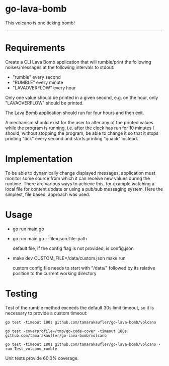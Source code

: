 # go-lava-bomb

This volcano is one ticking bomb!

--------------------------------------------------------

# Requirements

Create a CLI Lava Bomb application that will rumble/print the following noises/messages at the following intervals to stdout:

- "rumble" every second
- "RUMBLE" every minute
- "LAVAOVERFLOW" every hour

Only one value should be printed in a given second, e.g. on the hour, only "LAVAOVERFLOW" should be printed.

The Lava Bomb application should run for four hours and then exit.

A mechanism should exist for the user to alter any of the printed values while the program is running, i.e. after the clock has run for 10 minutes I should, without stopping the program, be able to change it so that it stops printing "tick" every second and starts printing "quack" instead. 

# Implementation

To be able to dynamically change displayed messages, application must monitor some source from which it can receive new values during the runtime. There are various ways to achieve this, for example watching a local file for content update or using a pub/sub messaging system. Here the simplest, file based, approach was used.

# Usage

- go run main.go
- go run main.go --file=json-file-path

    default file, if the config flag is not provided, is config.json

- make dev
  CUSTOM_FILE=/data/custom.json  make run

    custom config file needs to start with "/data/" followed by its relative position to the current working directory

# Testing

Test of the rumble method exceeds the default 30s limit timeout, so it is necessary to provide a custom timeout:

    go test -timeout 180s github.com/tamarakaufler/go-lava-bomb/volcano
    
    go test -coverprofile=/tmp/go-code-cover -timeout 180s github.com/tamarakaufler/go-lava-bomb/volcano

    go test -timeout 180s github.com/tamarakaufler/go-lava-bomb/volcano -run Test_volcano_rumble

Unit tests provide 60.0% coverage.
